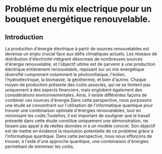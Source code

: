 # Probléme du mix electrique pour un bouquet energétique renouvelable.

## Introduction

La production d'énergie électrique à partir de sources renouvelables est devenue un enjeu crucial face aux défis climatiques actuels. 
Les réseaux de distribution d'électricité intègrent désormais de nombreuses sources d'énergie renouvelable, 
et l'objectif ultime est de parvenir à une production électrique entièrement renouvelable, reposant sur un mix énergétique diversifié comprenant notamment le photovoltaïque, l'éolien, l'hydroélectrique, la biomasse, la géothermie, et bien d'autres. Chaque moyen de production présente des coûts associés, qui ne se limitent pas uniquement à des aspects financiers, mais englobent également des considérations environnementales. Ainsi, il existe différentes façons de combiner ces sources d'énergie.Dans cette perspective, nous  porposons une étude se concentrant sur l'utilisation de l'informatique quantique pour trouver une combinaison optimale d'énergies renouvelables, tout en minimisant les coûts.Toutefois, il est important de souligner que le travail présenté dans cette étude constitue uniquement une démonstration, ne faisant pas appel à de réelles données ni à un modèle concret. Son objectif est de mettre en évidence la résolution potentielle de ce problème grâce à l'informatique quantique. Dans cette perspective, nous nous efforçons de trouver, à l'aide d'une approche quantique, une combinaison d'énergies permettant de minimiser les coûts.

